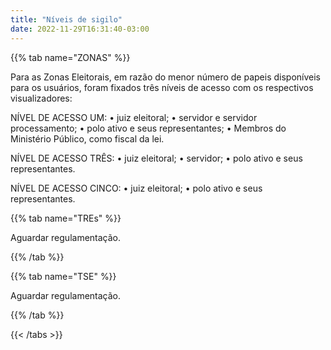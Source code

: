 ```yaml
---
title: "Níveis de sigilo"
date: 2022-11-29T16:31:40-03:00
---
```


{{% tab name="ZONAS" %}}

Para as Zonas Eleitorais, em razão do menor número de papeis disponíveis para os usuários, foram fixados três níveis de acesso com os respectivos visualizadores:

NÍVEL DE ACESSO UM:
•	juiz eleitoral;
•	servidor e servidor processamento; 
•	polo ativo e seus representantes;
•	Membros do Ministério Público, como fiscal da lei.

NÍVEL DE ACESSO TRÊS:
•	juiz eleitoral;
•	servidor;
•	polo ativo e seus representantes.

NÍVEL DE ACESSO CINCO:
•	juiz eleitoral;
•	polo ativo e seus representantes.

{{% tab name="TREs" %}}

Aguardar regulamentação.

{{% /tab %}}

{{% tab name="TSE" %}}

Aguardar regulamentação.

{{% /tab %}}

{{< /tabs >}}

